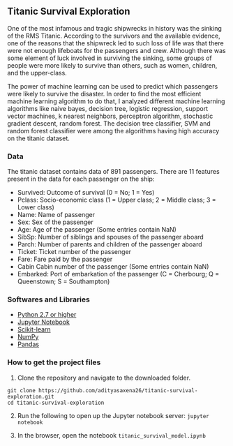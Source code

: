 ## Titanic Survival Exploration
One of the most infamous and tragic shipwrecks in history was the sinking of the RMS Titanic. According to the survivors and the available evidence, one of the reasons that the shipwreck led to such loss of life was that there were not enough lifeboats for the passengers and crew. Although there was some element of luck involved in surviving the sinking, some groups of people were more likely to survive than others, such as women, children, and the upper-class.

The power of machine learning can be used to predict which passengers were likely to survive the disaster. In order to find the most efficient machine learning algorithm to do that, I analyzed different machine learning algorithms like naive bayes, decision tree, logistic regression, support vector machines, k nearest neighbors, perceptron algorithm, stochastic gradient descent, random forest. The decision tree classifier, SVM and random forest classifier were among the algorithms having high accuracy on the titanic dataset.

### Data
The titanic dataset contains data of 891 passengers. There are 11 features present in the data for each passenger on the ship:

*   Survived: Outcome of survival (0 = No; 1 = Yes)
*   Pclass: Socio-economic class (1 = Upper class; 2 = Middle class; 3 = Lower class)
*   Name: Name of passenger
*   Sex: Sex of the passenger
*   Age: Age of the passenger (Some entries contain NaN)
*   SibSp: Number of siblings and spouses of the passenger aboard
*   Parch: Number of parents and children of the passenger aboard
*   Ticket: Ticket number of the passenger
*   Fare: Fare paid by the passenger
*   Cabin Cabin number of the passenger (Some entries contain NaN)
*   Embarked: Port of embarkation of the passenger (C = Cherbourg; Q = Queenstown; S = Southampton)

### Softwares and Libraries

* [Python 2.7 or higher](www.python.org)
* [Jupyter Notebook](http://ipython.org/notebook.html)
* [Scikit-learn](https://pypi.org/project/scikit-learn/)
* [NumPy](https://pypi.org/project/numpy/)
* [Pandas](https://pypi.org/project/pandas/)

### How to get the project files
1. Clone the repository and navigate to the downloaded folder.

```
git clone https://github.com/adityasaxena26/titanic-survival-exploration.git
cd titanic-survival-exploration
```
2. Run the following to open up the Jupyter notebook server:
`jupyter notebook`

3. In the browser, open the notebook ```titanic_survival_model.ipynb```
